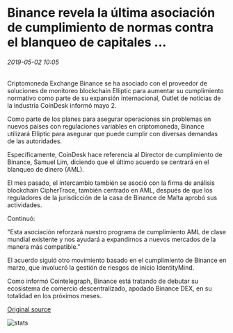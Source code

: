 # Binance revela la última asociación de cumplimiento de normas contra el blanqueo de capitales ...

###### 2019-05-02 10:05

Criptomoneda Exchange Binance se ha asociado con el proveedor de soluciones de monitoreo blockchain Elliptic para aumentar su cumplimiento normativo como parte de su expansión internacional, Outlet de noticias de la industria CoinDesk informó mayo 2.

Como parte de los planes para asegurar operaciones sin problemas en nuevos países con regulaciones variables en criptomoneda, Binance utilizará Elliptic para asegurar que puede cumplir con diversas demandas de las autoridades.

Específicamente, CoinDesk hace referencia al Director de cumplimiento de Binance, Samuel Lim, diciendo que el último acuerdo se centrará en el blanqueo de dinero (AML).

El mes pasado, el intercambio también se asoció con la firma de análisis blockchain CipherTrace, también centrado en AML, después de que los reguladores de la jurisdicción de la casa de Binance de Malta aprobó sus actividades.

Continuó:

"Esta asociación reforzará nuestro programa de cumplimiento AML de clase mundial existente y nos ayudará a expandirnos a nuevos mercados de la manera más compatible."

El acuerdo siguió otro movimiento basado en el cumplimiento de Binance en marzo, que involucró la gestión de riesgos de inicio IdentityMind.

Como informó Cointelegraph, Binance está tratando de debutar su ecosistema de comercio descentralizado, apodado Binance DEX, en su totalidad en los próximos meses.

[Original source](https://cointelegraph.com/news/binance-unveils-latest-compliance-partnership-targeting-anti-money-laundering)

![stats](https://c.statcounter.com/11760860/0/a89fa40b/1/ "stats")